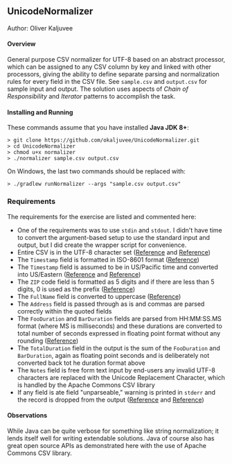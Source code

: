 ## UnicodeNormalizer

Author: Oliver Kaljuvee

#### Overview

General purpose CSV normalizer for UTF-8 based on an abstract processor, which can be assigned to any CSV column by key and linked 
with other processors, giving the ability to define separate parsing and normalization rules for every field
in the CSV file.  See `sample.csv` and `output.csv` for sample input and output.  The solution uses aspects of 
_Chain of Responsibility_ and _Iterator_ patterns to accomplish the task.

#### Installing and Running
These commands assume that you have installed **Java JDK 8+**:


```shell script
> git clone https://github.com/okaljuvee/UnicodeNormalizer.git
> cd UnicodeNormalizer
> chmod u+x normalizer
> ./normalizer sample.csv output.csv
```

On Windows, the last two commands should be replaced with:

```shell script
> ./gradlew runNormalizer --args "sample.csv output.csv"
```

### Requirements

The requirements for the exercise are listed and commented here:
* One of the requirements was to use `stdin` and `stdout`.  I didn't have time to convert the argument-based 
setup to use the standard input and output, but I did create the wrapper script for convenience.
* Entire CSV is in the UTF-8 character set ([Reference](https://github.com/okaljuvee/UnicodeNormalizer/blob/3e251ec8228cb4c5bba6a81a86e499a11138266f/src/main/java/info/kaljuvee/Normalizer.java#L105) and [Reference](https://github.com/okaljuvee/UnicodeNormalizer/blob/3e251ec8228cb4c5bba6a81a86e499a11138266f/src/main/java/info/kaljuvee/Normalizer.java#L143))
* The `Timestamp` field is formatted in ISO-8601 format ([Reference](https://github.com/okaljuvee/UnicodeNormalizer/blob/a9dd289af99ddbbaa45490ce2049cc745b53b04c/src/main/java/info/kaljuvee/processor/TimestampProcessor.java#L36))
* The `Timestamp` field is assumed to be in US/Pacific time and converted into US/Eastern ([Reference](https://github.com/okaljuvee/UnicodeNormalizer/blob/a9dd289af99ddbbaa45490ce2049cc745b53b04c/src/main/java/info/kaljuvee/processor/TimestampProcessor.java#L27) and [Reference](https://github.com/okaljuvee/UnicodeNormalizer/blob/a9dd289af99ddbbaa45490ce2049cc745b53b04c/src/main/java/info/kaljuvee/processor/TimestampProcessor.java#L34))
* The `ZIP` code field is formatted as 5 digits and if there are less than 5 digits, 0 is used as the prefix ([Reference](https://github.com/okaljuvee/UnicodeNormalizer/blob/a9dd289af99ddbbaa45490ce2049cc745b53b04c/src/main/java/info/kaljuvee/processor/ZipCodeProcessor.java#L18))
* The `FullName` field is converted to uppercase ([Reference](https://github.com/okaljuvee/UnicodeNormalizer/blob/a9dd289af99ddbbaa45490ce2049cc745b53b04c/src/main/java/info/kaljuvee/processor/NameProcessor.java#L22))
* The `Address` field is passed through as is and commas are parsed correctly within the quoted fields
* The `FooDuration` and `BarDuration` fields are parsed from HH:MM:SS.MS format (where MS is milliseconds) and these durations are converted to total number of seconds expressed in floating point format without any rounding ([Reference](https://github.com/okaljuvee/UnicodeNormalizer/blob/a9dd289af99ddbbaa45490ce2049cc745b53b04c/src/main/java/info/kaljuvee/processor/FieldProcessor.java#L77))
* The `TotalDuration` field in the output is the sum of the `FooDuration` and `BarDuration`, again as floating point seconds and is deliberately not converted back tot he duration format above
* The `Notes` field is free form text input by end-users any invalid UTF-8 characters are replaced with the Unicode Replacement Character, which is handled by the Apache Commons CSV library
* If any field is ate field "unparseable," warning is printed in `stderr` and the record is dropped from the output ([Reference](https://github.com/okaljuvee/UnicodeNormalizer/blob/3e251ec8228cb4c5bba6a81a86e499a11138266f/src/main/java/info/kaljuvee/Normalizer.java#L119) and [Reference](https://github.com/okaljuvee/UnicodeNormalizer/blob/3e251ec8228cb4c5bba6a81a86e499a11138266f/src/main/java/info/kaljuvee/Normalizer.java#L152))

#### Observations

While Java can be quite verbose for something like string normalization; it lends itself 
well for writing extendable solutions.  Java of course also has great open source APIs 
as demonstrated here with the use of Apache Commons CSV library.
